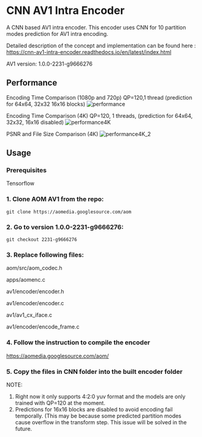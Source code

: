 # CNN AV1 Intra Encoder
A CNN based AV1 intra encoder. This encoder uses CNN for 10 partition modes prediction for AV1 intra encoding.

Detailed description of the concept and implementation can be found here : https://cnn-av1-intra-encoder.readthedocs.io/en/latest/index.html

AV1 version: 1.0.0-2231-g9666276

## Performance 

Encoding Time Comparison (1080p and 720p)
QP=120,1 thread (prediction for 64x64, 32x32 16x16 blocks)
![performance](https://cnn-av1-intra-encoder.readthedocs.io/en/latest/_images/encoding_time_cnn.png)

Encoding Time Comparison (4K)
QP=120, 1 threads, (prediction for 64x64, 32x32, 16x16 disabled)
![performance4K](https://cnn-av1-intra-encoder.readthedocs.io/en/latest/_images/EncodingTimeComparison.png)

PSNR and File Size Comparison (4K)
![performance4K_2](https://cnn-av1-intra-encoder.readthedocs.io/en/latest/_images/PSNR(dB)andBits(4K).png)



## Usage 

### Prerequisites

Tensorflow

### 1.  Clone AOM AV1 from the repo:

 `git clone https://aomedia.googlesource.com/aom`

### 2.  Go to version 1.0.0-2231-g9666276:

 `git checkout 2231-g9666276`


### 3.  Replace following files:

aom/src/aom_codec.h

apps/aomenc.c

av1/encoder/encoder.h

av1/encoder/encoder.c

av1/av1_cx_iface.c

av1/encoder/encode_frame.c

### 4. Follow the instruction to compile the encoder

https://aomedia.googlesource.com/aom/

### 5.  Copy the files in CNN folder into the built encoder folder


NOTE:
1. Right now it only supports 4:2:0 yuv format and the models are only trained with QP=120 at the moment.  
2. Predictions for 16x16 blocks are disabled to avoid encoding fail temporally. (This may be because some predicted partition modes cause overflow in the transform step. This issue will be solved in the future.
